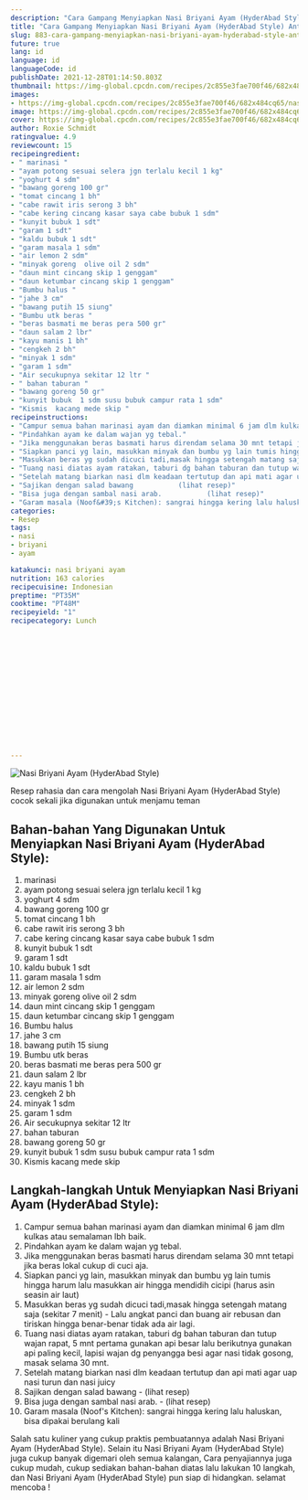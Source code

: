 ```yaml
---
description: "Cara Gampang Menyiapkan Nasi Briyani Ayam (HyderAbad Style) Anti Gagal"
title: "Cara Gampang Menyiapkan Nasi Briyani Ayam (HyderAbad Style) Anti Gagal"
slug: 883-cara-gampang-menyiapkan-nasi-briyani-ayam-hyderabad-style-anti-gagal
future: true
lang: id
language: id
languageCode: id
publishDate: 2021-12-28T01:14:50.803Z 
thumbnail: https://img-global.cpcdn.com/recipes/2c855e3fae700f46/682x484cq65/nasi-briyani-ayam-hyderabad-style-foto-resep-utama.webp
images:
- https://img-global.cpcdn.com/recipes/2c855e3fae700f46/682x484cq65/nasi-briyani-ayam-hyderabad-style-foto-resep-utama.webp
image: https://img-global.cpcdn.com/recipes/2c855e3fae700f46/682x484cq65/nasi-briyani-ayam-hyderabad-style-foto-resep-utama.webp
cover: https://img-global.cpcdn.com/recipes/2c855e3fae700f46/682x484cq65/nasi-briyani-ayam-hyderabad-style-foto-resep-utama.webp
author: Roxie Schmidt
ratingvalue: 4.9
reviewcount: 15
recipeingredient:
- " marinasi "
- "ayam potong sesuai selera jgn terlalu kecil 1 kg"
- "yoghurt 4 sdm"
- "bawang goreng 100 gr"
- "tomat cincang 1 bh"
- "cabe rawit iris serong 3 bh"
- "cabe kering cincang kasar saya cabe bubuk 1 sdm"
- "kunyit bubuk 1 sdt"
- "garam 1 sdt"
- "kaldu bubuk 1 sdt"
- "garam masala 1 sdm"
- "air lemon 2 sdm"
- "minyak goreng  olive oil 2 sdm"
- "daun mint cincang skip 1 genggam"
- "daun ketumbar cincang skip 1 genggam"
- "Bumbu halus "
- "jahe 3 cm"
- "bawang putih 15 siung"
- "Bumbu utk beras "
- "beras basmati me beras pera 500 gr"
- "daun salam 2 lbr"
- "kayu manis 1 bh"
- "cengkeh 2 bh"
- "minyak 1 sdm"
- "garam 1 sdm"
- "Air secukupnya sekitar 12 ltr "
- " bahan taburan "
- "bawang goreng 50 gr"
- "kunyit bubuk  1 sdm susu bubuk campur rata 1 sdm"
- "Kismis  kacang mede skip "
recipeinstructions:
- "Campur semua bahan marinasi ayam dan diamkan minimal 6 jam dlm kulkas atau semalaman lbh baik."
- "Pindahkan ayam ke dalam wajan yg tebal."
- "Jika menggunakan beras basmati harus direndam selama 30 mnt tetapi jika beras lokal cukup di cuci aja."
- "Siapkan panci yg lain, masukkan minyak dan bumbu yg lain tumis hingga harum lalu masukkan air hingga mendidih cicipi (harus asin seasin air laut)"
- "Masukkan beras yg sudah dicuci tadi,masak hingga setengah matang saja (sekitar 7 menit) Lalu angkat panci dan buang air rebusan dan tiriskan hingga benar-benar tidak ada air lagi."
- "Tuang nasi diatas ayam ratakan, taburi dg bahan taburan dan tutup wajan rapat, 5 mnt pertama gunakan api besar lalu berikutnya gunakan api paling kecil, lapisi wajan dg penyangga besi agar nasi tidak gosong, masak selama 30 mnt."
- "Setelah matang biarkan nasi dlm keadaan tertutup dan api mati agar uap nasi turun dan nasi juicy"
- "Sajikan dengan salad bawang           (lihat resep)"
- "Bisa juga dengan sambal nasi arab.           (lihat resep)"
- "Garam masala (Noof&#39;s Kitchen): sangrai hingga kering lalu haluskan, bisa dipakai berulang kali"
categories:
- Resep
tags:
- nasi
- briyani
- ayam

katakunci: nasi briyani ayam 
nutrition: 163 calories
recipecuisine: Indonesian
preptime: "PT35M"
cooktime: "PT48M"
recipeyield: "1"
recipecategory: Lunch


     
    
    
    
    
    
    
    
    
    
    
      
    
---
```



![Nasi Briyani Ayam (HyderAbad Style)](https://img-global.cpcdn.com/recipes/2c855e3fae700f46/682x484cq65/nasi-briyani-ayam-hyderabad-style-foto-resep-utama.webp)

Resep rahasia dan cara mengolah  Nasi Briyani Ayam (HyderAbad Style) cocok sekali jika digunakan untuk menjamu teman

<!--inarticleads1-->

## Bahan-bahan Yang Digunakan Untuk Menyiapkan Nasi Briyani Ayam (HyderAbad Style):

1.  marinasi 
1. ayam potong sesuai selera jgn terlalu kecil 1 kg
1. yoghurt 4 sdm
1. bawang goreng 100 gr
1. tomat cincang 1 bh
1. cabe rawit iris serong 3 bh
1. cabe kering cincang kasar saya cabe bubuk 1 sdm
1. kunyit bubuk 1 sdt
1. garam 1 sdt
1. kaldu bubuk 1 sdt
1. garam masala 1 sdm
1. air lemon 2 sdm
1. minyak goreng  olive oil 2 sdm
1. daun mint cincang skip 1 genggam
1. daun ketumbar cincang skip 1 genggam
1. Bumbu halus 
1. jahe 3 cm
1. bawang putih 15 siung
1. Bumbu utk beras 
1. beras basmati me beras pera 500 gr
1. daun salam 2 lbr
1. kayu manis 1 bh
1. cengkeh 2 bh
1. minyak 1 sdm
1. garam 1 sdm
1. Air secukupnya sekitar 12 ltr 
1.  bahan taburan 
1. bawang goreng 50 gr
1. kunyit bubuk  1 sdm susu bubuk campur rata 1 sdm
1. Kismis  kacang mede skip 



<!--inarticleads2-->

## Langkah-langkah Untuk Menyiapkan Nasi Briyani Ayam (HyderAbad Style):

1. Campur semua bahan marinasi ayam dan diamkan minimal 6 jam dlm kulkas atau semalaman lbh baik.
1. Pindahkan ayam ke dalam wajan yg tebal.
1. Jika menggunakan beras basmati harus direndam selama 30 mnt tetapi jika beras lokal cukup di cuci aja.
1. Siapkan panci yg lain, masukkan minyak dan bumbu yg lain tumis hingga harum lalu masukkan air hingga mendidih cicipi (harus asin seasin air laut)
1. Masukkan beras yg sudah dicuci tadi,masak hingga setengah matang saja (sekitar 7 menit) - Lalu angkat panci dan buang air rebusan dan tiriskan hingga benar-benar tidak ada air lagi.
1. Tuang nasi diatas ayam ratakan, taburi dg bahan taburan dan tutup wajan rapat, 5 mnt pertama gunakan api besar lalu berikutnya gunakan api paling kecil, lapisi wajan dg penyangga besi agar nasi tidak gosong, masak selama 30 mnt.
1. Setelah matang biarkan nasi dlm keadaan tertutup dan api mati agar uap nasi turun dan nasi juicy
1. Sajikan dengan salad bawang -           (lihat resep)
1. Bisa juga dengan sambal nasi arab. -           (lihat resep)
1. Garam masala (Noof&#39;s Kitchen): sangrai hingga kering lalu haluskan, bisa dipakai berulang kali




Salah satu kuliner yang cukup praktis pembuatannya adalah  Nasi Briyani Ayam (HyderAbad Style). Selain itu  Nasi Briyani Ayam (HyderAbad Style)  juga cukup banyak digemari oleh semua kalangan, Cara penyajiannya juga cukup mudah, cukup sediakan bahan-bahan diatas lalu lakukan 10 langkah, dan  Nasi Briyani Ayam (HyderAbad Style)  pun siap di hidangkan. selamat mencoba !
